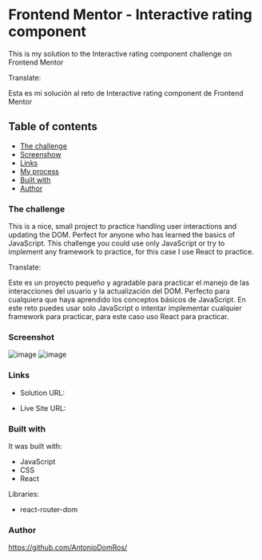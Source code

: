 # Frontend Mentor - Interactive rating component

This is my solution to the Interactive rating component challenge on Frontend Mentor

Translate:

Esta es mi solución al reto de Interactive rating component de Frontend Mentor

## Table of contents

- [The challenge](#the-challenge)
- [Screenshow](#screenshot)
- [Links](#links)
- [My process](#my-process)
- [Built with](#built-with)
- [Author](#author)

### The challenge

This is a nice, small project to practice handling user interactions and updating the DOM. Perfect for anyone who has learned the basics of JavaScript. This challenge you could use only JavaScript or try to implement any framework to practice, for this case I use React to practice.

Translate:

Este es un proyecto pequeño y agradable para practicar el manejo de las interacciones del usuario y la actualización del DOM. Perfecto para cualquiera que haya aprendido los conceptos básicos de JavaScript. En este reto puedes usar solo JavaScript o intentar implementar cualquier framework para practicar, para este caso uso React para practicar.

### Screenshot

![image](https://github.com/AntonioDomRos/interactive-rating-component/assets/138612668/34594322-2cc5-4845-9393-057326a5b3b4)
![image](https://github.com/AntonioDomRos/interactive-rating-component/assets/138612668/9078aab2-6009-49a2-9e52-4a21c9bb2109)


### Links

- Solution URL:

- Live Site URL:

### Built with

It was built with:

- JavaScript
- CSS
- React

Libraries:

- react-router-dom

### Author

https://github.com/AntonioDomRos/
